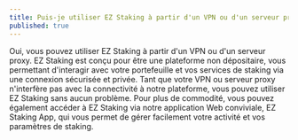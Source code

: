 ```yaml
---
title: Puis-je utiliser EZ Staking à partir d'un VPN ou d'un serveur proxy ?
published: true
---
```


Oui, vous pouvez utiliser EZ Staking à partir d'un VPN ou d'un serveur proxy. EZ Staking est conçu pour être une plateforme non dépositaire, vous permettant d'interagir avec votre portefeuille et vos services de staking via une connexion sécurisée et privée. Tant que votre VPN ou serveur proxy n'interfère pas avec la connectivité à notre plateforme, vous pouvez utiliser EZ Staking sans aucun problème. Pour plus de commodité, vous pouvez également accéder à EZ Staking via notre application Web conviviale, EZ Staking App, qui vous permet de gérer facilement votre activité et vos paramètres de staking.

